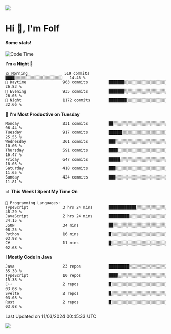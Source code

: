 <img src="https://komarev.com/ghpvc/?username=itsfolf"/>
<h1>Hi 👋, I'm Folf</h1>


#### Some stats!
<!--START_SECTION:waka-->
![Code Time](http://img.shields.io/badge/Code%20Time-2%2C152%20hrs%2059%20mins-blue)

**I'm a Night 🦉** 

```text
🌞 Morning                519 commits         ████░░░░░░░░░░░░░░░░░░░░░   14.46 % 
🌆 Daytime                963 commits         ███████░░░░░░░░░░░░░░░░░░   26.83 % 
🌃 Evening                935 commits         ███████░░░░░░░░░░░░░░░░░░   26.05 % 
🌙 Night                  1172 commits        ████████░░░░░░░░░░░░░░░░░   32.66 % 
```
📅 **I'm Most Productive on Tuesday** 

```text
Monday                   231 commits         ██░░░░░░░░░░░░░░░░░░░░░░░   06.44 % 
Tuesday                  917 commits         ██████░░░░░░░░░░░░░░░░░░░   25.55 % 
Wednesday                361 commits         ███░░░░░░░░░░░░░░░░░░░░░░   10.06 % 
Thursday                 591 commits         ████░░░░░░░░░░░░░░░░░░░░░   16.47 % 
Friday                   647 commits         █████░░░░░░░░░░░░░░░░░░░░   18.03 % 
Saturday                 418 commits         ███░░░░░░░░░░░░░░░░░░░░░░   11.65 % 
Sunday                   424 commits         ███░░░░░░░░░░░░░░░░░░░░░░   11.81 % 
```


📊 **This Week I Spent My Time On** 

```text
💬 Programming Languages: 
TypeScript               3 hrs 24 mins       ████████████░░░░░░░░░░░░░   48.29 % 
JavaScript               2 hrs 24 mins       █████████░░░░░░░░░░░░░░░░   34.15 % 
JSON                     34 mins             ██░░░░░░░░░░░░░░░░░░░░░░░   08.25 % 
Python                   16 mins             █░░░░░░░░░░░░░░░░░░░░░░░░   03.98 % 
C#                       11 mins             █░░░░░░░░░░░░░░░░░░░░░░░░   02.68 % 
```

**I Mostly Code in Java** 

```text
Java                     23 repos            █████████░░░░░░░░░░░░░░░░   35.38 % 
TypeScript               10 repos            ████░░░░░░░░░░░░░░░░░░░░░   15.38 % 
C++                      2 repos             █░░░░░░░░░░░░░░░░░░░░░░░░   03.08 % 
Svelte                   2 repos             █░░░░░░░░░░░░░░░░░░░░░░░░   03.08 % 
Rust                     2 repos             █░░░░░░░░░░░░░░░░░░░░░░░░   03.08 % 
```




 Last Updated on 11/03/2024 00:45:33 UTC
<!--END_SECTION:waka-->
<a src="https://discord.com/users/1090088995976925305"><img src="https://lanyard-profile-readme.vercel.app/api/1090088995976925305"/></a></td> 
